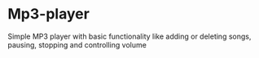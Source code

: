 # Mp3-player
Simple MP3 player with basic functionality like adding or deleting songs, pausing, stopping and controlling volume
